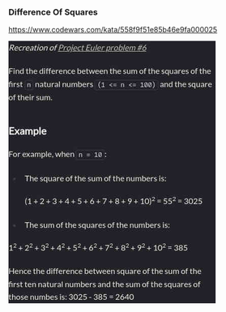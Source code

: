 ### Difference Of Squares

https://www.codewars.com/kata/558f9f51e85b46e9fa000025

![description](./description.jpg "Description")
